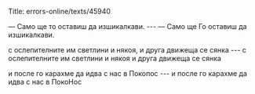 Title: errors-online/texts/45940

— Само ще то оставиш да изшикалкави. --- — Само ще Го оставиш да изшикалкави.

с ослепителните им светлини и някоя, и друга движеща се сянка --- с ослепителните им светлини и някоя и друга движеща се сянка

и после го карахме да идва с нас в Покопос --- и после го карахме да идва с нас в ПокоНос
